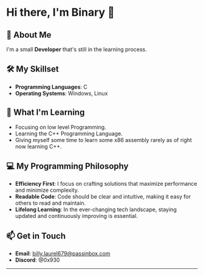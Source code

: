 # Hi there, I'm Binary 👋

## 🚀 About Me

I'm a small **Developer** that's still in the learning process.

## 🛠️ My Skillset

- **Programming Languages**: C
- **Operating Systems**: Windows, Linux

## 🌱 What I'm Learning

- Focusing on low level Programming.
- Learning the C++ Programming Language.
- Giving myself some time to learn some x86 assembly rarely as of right now learning C++.

## 💻 My Programming Philosophy

-  **Efficiency First**: I focus on crafting solutions that maximize performance and minimize complexity.
-  **Readable Code**: Code should be clear and intuitive, making it easy for others to read and maintain.
-  **Lifelong Learning**: In the ever-changing tech landscape, staying updated and continuously improving is essential.

    

## 📫 Get in Touch
- **Email**: billy.laurel679@passinbox.com
- **Discord**: @0x930

---



